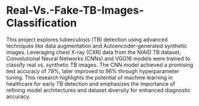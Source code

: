 # Real-Vs.-Fake-TB-Images-Classification
This project explores tuberculosis (TB) detection using advanced techniques like data augmentation and Autoencoder-generated synthetic images. Leveraging chest X-ray (CXR) data from the NIAID TB dataset, Convolutional Neural Networks (CNNs) and VGG16 models were trained to classify real vs. synthetic TB images. The CNN model achieved a promising test accuracy of 79%, later improved to 96% through hyperparameter tuning. This research highlights the potential of machine learning in healthcare for early TB detection and emphasizes the importance of refining model architectures and dataset diversity for enhanced diagnostic accuracy.
